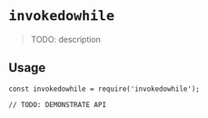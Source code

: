 # `invokedowhile`

> TODO: description

## Usage

```
const invokedowhile = require('invokedowhile');

// TODO: DEMONSTRATE API
```
